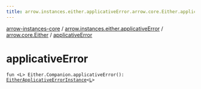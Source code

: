 ```yaml
---
title: arrow.instances.either.applicativeError.arrow.core.Either.applicativeError - arrow-instances-core
---
```


[arrow-instances-core](../../index.html) / [arrow.instances.either.applicativeError](../index.html) / [arrow.core.Either](index.html) / [applicativeError](./applicative-error.html)

# applicativeError

`fun <L> Either.Companion.applicativeError(): `[`EitherApplicativeErrorInstance`](../../arrow.instances/-either-applicative-error-instance/index.html)`<`[`L`](applicative-error.html#L)`>`